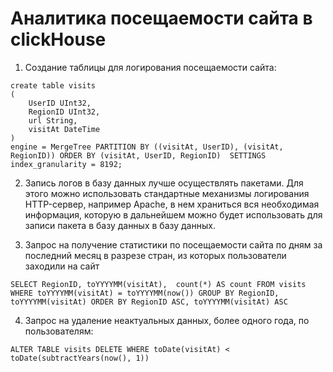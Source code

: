 # Аналитика посещаемости сайта в clickHouse
1. Создание таблицы для логирования посещаемости сайта:

```clickhouse
create table visits
(
	UserID UInt32,
	RegionID UInt32,
	url String,
	visitAt DateTime
)
engine = MergeTree PARTITION BY ((visitAt, UserID), (visitAt, RegionID)) ORDER BY (visitAt, UserID, RegionID)  SETTINGS index_granularity = 8192;

```

2.  Запись логов в базу данных лучше осуществлять пакетами. Для  этого можно использовать стандартные механизмы логирования HTTP-сервер, например Apache, в нем храниться вся необходимая информация, которую в дальнейшем можно будет использовать для записи пакета в базу данных в базу данных.

3. Запрос на получение статистики по посещаемости сайта по дням за последний месяц в разрезе стран, из которых пользователи заходили на сайт

```clickhouse
SELECT RegionID, toYYYYMM(visitAt),  count(*) AS count FROM visits WHERE toYYYYMM(visitAt) = toYYYYMM(now()) GROUP BY RegionID, toYYYYMM(visitAt) ORDER BY RegionID ASC, toYYYYMM(visitAt) ASC
```

4. Запрос на удаление неактуальных данных, более одного года, по пользователям:
```clickhouse
ALTER TABLE visits DELETE WHERE toDate(visitAt) < toDate(subtractYears(now(), 1))
```
